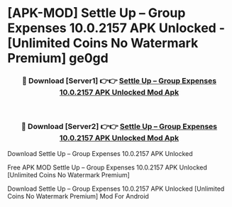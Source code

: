 # [APK-MOD] Settle Up – Group Expenses 10.0.2157 APK Unlocked - [Unlimited Coins No Watermark Premium] ge0gd



<div align="center">
<h3>🔴 Download [Server1] 👉👉 <a href="https://momento.my/?title=Settle_Up_–_Group_Expenses_10.0.2157_APK_Unlocked">Settle Up – Group Expenses 10.0.2157 APK Unlocked Mod Apk</a></h3><br>

<h3>🔴 Download [Server2] 👉👉 <a href="https://momento.my/?title=Settle_Up_–_Group_Expenses_10.0.2157_APK_Unlocked">Settle Up – Group Expenses 10.0.2157 APK Unlocked Mod Apk</a></h3>
</div>



Download Settle Up – Group Expenses 10.0.2157 APK Unlocked 

Free APK MOD Settle Up – Group Expenses 10.0.2157 APK Unlocked [Unlimited Coins No Watermark Premium]

Download Settle Up – Group Expenses 10.0.2157 APK Unlocked [Unlimited Coins No Watermark Premium] Mod For Android
